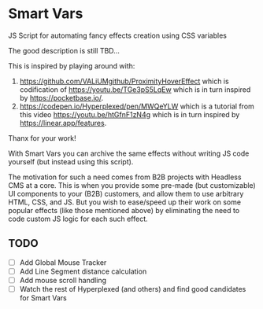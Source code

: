 # Smart Vars
JS Script for automating fancy effects creation using CSS variables

The good description is still TBD...

This is inspired by playing around with:
1. https://github.com/VALiUMgithub/ProximityHoverEffect which is codification of https://youtu.be/TGe3pS5LqEw which is in turn inspired by https://pocketbase.io/.
2. https://codepen.io/Hyperplexed/pen/MWQeYLW which is a tutorial from this video https://youtu.be/htGfnF1zN4g which is in turn inspired by https://linear.app/features.

Thanx for your work!

With Smart Vars you can archive the same effects without writing JS code yourself (but instead using this script).

The motivation for such a need comes from B2B projects with Headless CMS at a core. 
This is when you provide some pre-made (but customizable) UI components to your (B2B) customers, and allow them to use
arbitrary HTML, CSS, and JS.
But you wish to ease/speed up their work on some popular effects (like those mentioned above) by eliminating the need to 
code custom JS logic for each such effect.

## TODO
- [ ] Add Global Mouse Tracker
- [ ] Add Line Segment distance calculation
- [ ] Add mouse scroll handling
- [ ] Watch the rest of Hyperplexed (and others) and find good candidates for Smart Vars